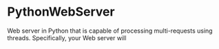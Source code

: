 # PythonWebServer
Web server in Python that is capable of processing multi-requests using threads. Specifically, your Web server will
